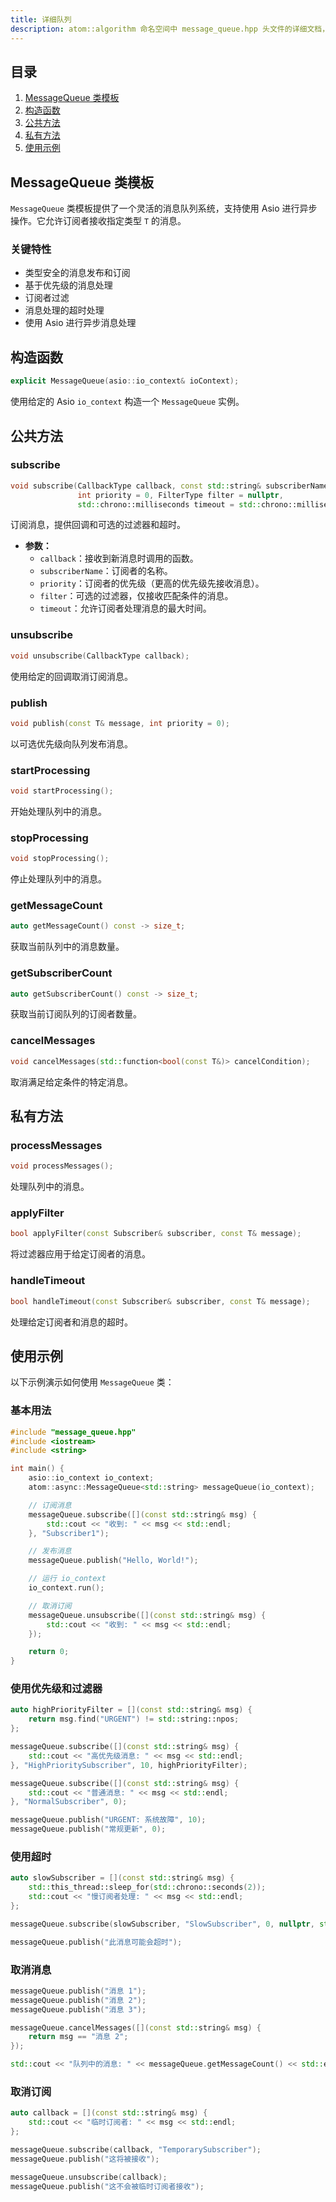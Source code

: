 ```yaml
---
title: 详细队列
description: atom::algorithm 命名空间中 message_queue.hpp 头文件的详细文档，包括实现消息队列系统的 MessageQueue 类模板、构造函数、公共方法和使用示例。
---
```


## 目录

1. [MessageQueue 类模板](#messagequeue-类模板)
2. [构造函数](#构造函数)
3. [公共方法](#公共方法)
4. [私有方法](#私有方法)
5. [使用示例](#使用示例)

## MessageQueue 类模板

`MessageQueue` 类模板提供了一个灵活的消息队列系统，支持使用 Asio 进行异步操作。它允许订阅者接收指定类型 `T` 的消息。

### 关键特性

- 类型安全的消息发布和订阅
- 基于优先级的消息处理
- 订阅者过滤
- 消息处理的超时处理
- 使用 Asio 进行异步消息处理

## 构造函数

```cpp
explicit MessageQueue(asio::io_context& ioContext);
```

使用给定的 Asio `io_context` 构造一个 `MessageQueue` 实例。

## 公共方法

### subscribe

```cpp
void subscribe(CallbackType callback, const std::string& subscriberName,
               int priority = 0, FilterType filter = nullptr,
               std::chrono::milliseconds timeout = std::chrono::milliseconds::zero());
```

订阅消息，提供回调和可选的过滤器和超时。

- **参数：**
  - `callback`：接收到新消息时调用的函数。
  - `subscriberName`：订阅者的名称。
  - `priority`：订阅者的优先级（更高的优先级先接收消息）。
  - `filter`：可选的过滤器，仅接收匹配条件的消息。
  - `timeout`：允许订阅者处理消息的最大时间。

### unsubscribe

```cpp
void unsubscribe(CallbackType callback);
```

使用给定的回调取消订阅消息。

### publish

```cpp
void publish(const T& message, int priority = 0);
```

以可选优先级向队列发布消息。

### startProcessing

```cpp
void startProcessing();
```

开始处理队列中的消息。

### stopProcessing

```cpp
void stopProcessing();
```

停止处理队列中的消息。

### getMessageCount

```cpp
auto getMessageCount() const -> size_t;
```

获取当前队列中的消息数量。

### getSubscriberCount

```cpp
auto getSubscriberCount() const -> size_t;
```

获取当前订阅队列的订阅者数量。

### cancelMessages

```cpp
void cancelMessages(std::function<bool(const T&)> cancelCondition);
```

取消满足给定条件的特定消息。

## 私有方法

### processMessages

```cpp
void processMessages();
```

处理队列中的消息。

### applyFilter

```cpp
bool applyFilter(const Subscriber& subscriber, const T& message);
```

将过滤器应用于给定订阅者的消息。

### handleTimeout

```cpp
bool handleTimeout(const Subscriber& subscriber, const T& message);
```

处理给定订阅者和消息的超时。

## 使用示例

以下示例演示如何使用 `MessageQueue` 类：

### 基本用法

```cpp
#include "message_queue.hpp"
#include <iostream>
#include <string>

int main() {
    asio::io_context io_context;
    atom::async::MessageQueue<std::string> messageQueue(io_context);

    // 订阅消息
    messageQueue.subscribe([](const std::string& msg) {
        std::cout << "收到: " << msg << std::endl;
    }, "Subscriber1");

    // 发布消息
    messageQueue.publish("Hello, World!");

    // 运行 io_context
    io_context.run();

    // 取消订阅
    messageQueue.unsubscribe([](const std::string& msg) {
        std::cout << "收到: " << msg << std::endl;
    });

    return 0;
}
```

### 使用优先级和过滤器

```cpp
auto highPriorityFilter = [](const std::string& msg) {
    return msg.find("URGENT") != std::string::npos;
};

messageQueue.subscribe([](const std::string& msg) {
    std::cout << "高优先级消息: " << msg << std::endl;
}, "HighPrioritySubscriber", 10, highPriorityFilter);

messageQueue.subscribe([](const std::string& msg) {
    std::cout << "普通消息: " << msg << std::endl;
}, "NormalSubscriber", 0);

messageQueue.publish("URGENT: 系统故障", 10);
messageQueue.publish("常规更新", 0);
```

### 使用超时

```cpp
auto slowSubscriber = [](const std::string& msg) {
    std::this_thread::sleep_for(std::chrono::seconds(2));
    std::cout << "慢订阅者处理: " << msg << std::endl;
};

messageQueue.subscribe(slowSubscriber, "SlowSubscriber", 0, nullptr, std::chrono::seconds(1));

messageQueue.publish("此消息可能会超时");
```

### 取消消息

```cpp
messageQueue.publish("消息 1");
messageQueue.publish("消息 2");
messageQueue.publish("消息 3");

messageQueue.cancelMessages([](const std::string& msg) {
    return msg == "消息 2";
});

std::cout << "队列中的消息: " << messageQueue.getMessageCount() << std::endl;
```

### 取消订阅

```cpp
auto callback = [](const std::string& msg) {
    std::cout << "临时订阅者: " << msg << std::endl;
};

messageQueue.subscribe(callback, "TemporarySubscriber");
messageQueue.publish("这将被接收");

messageQueue.unsubscribe(callback);
messageQueue.publish("这不会被临时订阅者接收");
```
